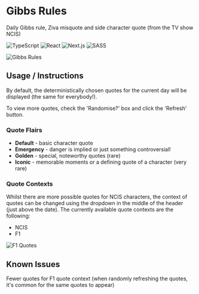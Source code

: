 # Gibbs Rules
Daily Gibbs rule, Ziva misquote and side character quote (from the TV show NCIS)

![TypeScript](https://img.shields.io/badge/typescript-%23007ACC.svg?style=for-the-badge&logo=typescript&logoColor=white)
![React](https://img.shields.io/badge/react-%2320232a.svg?style=for-the-badge&logo=react&logoColor=%2361DAFB)
![Next.js](https://img.shields.io/badge/Next.js-black?style=for-the-badge&logo=next.js&logoColor=white)
![SASS](https://img.shields.io/badge/SASS-hotpink.svg?style=for-the-badge&logo=SASS&logoColor=white)

![Gibbs Rules](https://raw.githubusercontent.com/DanielPitfield/danielpitfield.github.io/main/public/Images/Projects/gibbsRules.png)

## Usage / Instructions
By default, the deterministically chosen quotes for the current day will be displayed (the same for everybody!).

To view more quotes, check the 'Randomise?' box and click the 'Refresh' button.

### Quote Flairs
* **Default** - basic character quote
* **Emergency** - danger is implied or just something controversial!
* **Golden** - special, noteworthy quotes (rare) 
* **Iconic** - memorable moments or a defining quote of a character (very rare)

### Quote Contexts
Whilst there are more possible quotes for NCIS characters, the context of quotes can be changed using the dropdown in the middle of the header (just above the date). The currently available quote contexts are the following:
* NCIS
* F1

![F1 Quotes](https://raw.githubusercontent.com/DanielPitfield/danielpitfield.github.io/main/public/Images/Projects/f1Quotes.png)

## Known Issues
Fewer quotes for F1 quote context (when randomly refreshing the quotes, it's common for the same quotes to appear)
